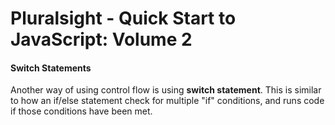 # Pluralsight - Quick Start to JavaScript: Volume 2

#### Switch Statements

Another way of using control flow is using __switch statement__. This is similar to how an if/else statement check for multiple "if" conditions, and runs code if those conditions have been met.
